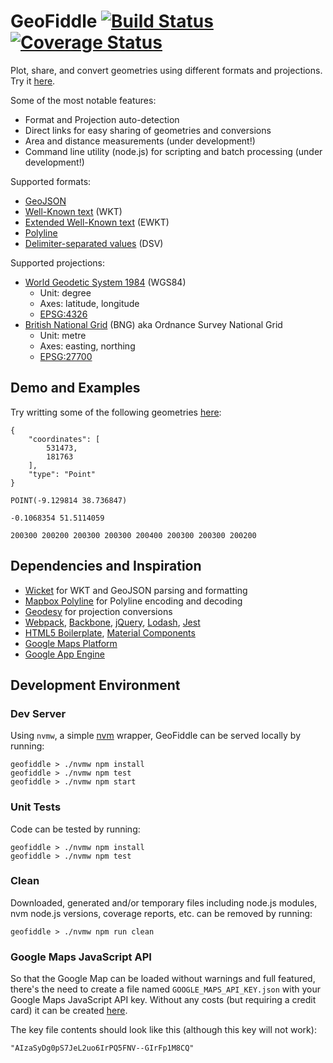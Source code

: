# GeoFiddle [![Build Status](https://travis-ci.org/ruipinge/geofiddle.svg?branch=master)](https://travis-ci.org/ruipinge/geofiddle) [![Coverage Status](https://coveralls.io/repos/github/ruipinge/geofiddle/badge.svg?branch=master)](https://coveralls.io/github/ruipinge/geofiddle?branch=master)

Plot, share, and convert geometries using different formats and projections. Try it [here](https://geofiddle.com).

Some of the most notable features:

- Format and Projection auto-detection
- Direct links for easy sharing of geometries and conversions
- Area and distance measurements (under development!)
- Command line utility (node.js) for scripting and batch processing (under development!)

Supported formats:

- [GeoJSON](http://geojson.org/)
- [Well-Known text](https://en.wikipedia.org/wiki/Well-known_text) (WKT)
- [Extended Well-Known text](https://postgis.net/docs/using_postgis_dbmanagement.html#EWKB_EWKT) (EWKT)
- [Polyline](https://developers.google.com/maps/documentation/utilities/polylinealgorithm)
- [Delimiter-separated values](https://en.wikipedia.org/wiki/Delimiter-separated_values) (DSV)

Supported projections:

- [World Geodetic System 1984](https://en.wikipedia.org/wiki/World_Geodetic_System) (WGS84)
  - Unit: degree
  - Axes: latitude, longitude
  - [EPSG:4326](https://epsg.io/4326)
- [British National Grid](https://en.wikipedia.org/wiki/Ordnance_Survey_National_Grid) (BNG) aka Ordnance Survey National Grid
  - Unit: metre
  - Axes: easting, northing
  - [EPSG:27700](https://epsg.io/27700)


## Demo and Examples

Try writting some of the following geometries [here](https://geofiddle.com):

```
{
    "coordinates": [
        531473,
        181763
    ],
    "type": "Point"
}
```

```
POINT(-9.129814 38.736847)
```

```
-0.1068354 51.5114059
```

```
200300 200200 200300 200300 200400 200300 200300 200200
```


## Dependencies and Inspiration

- [Wicket](https://github.com/arthur-e/Wicket) for WKT and GeoJSON parsing and formatting
- [Mapbox Polyline](https://github.com/mapbox/polyline) for Polyline encoding and decoding
- [Geodesy](https://github.com/chrisveness/geodesy) for projection conversions
- [Webpack](https://webpack.js.org/), [Backbone](http://backbonejs.org/), [jQuery](https://jquery.com/), [Lodash](https://lodash.com/), [Jest](https://jestjs.io/)
- [HTML5 Boilerplate](https://html5boilerplate.com/), [Material Components](https://github.com/material-components/material-components-web)
- [Google Maps Platform](https://cloud.google.com/maps-platform/maps/)
- [Google App Engine](https://cloud.google.com/appengine/)


## Development Environment

### Dev Server

Using ```nvmw```, a simple [nvm](https://github.com/creationix/nvm) wrapper, GeoFiddle can be served locally by running:

```
geofiddle > ./nvmw npm install
geofiddle > ./nvmw npm test
geofiddle > ./nvmw npm start
```

### Unit Tests

Code can be tested by running:
```
geofiddle > ./nvmw npm install
geofiddle > ./nvmw npm test
```

### Clean

Downloaded, generated and/or temporary files including node.js modules, nvm node.js versions, coverage reports, etc. can be removed by running:
```
geofiddle > ./nvmw npm run clean
```

### Google Maps JavaScript API

So that the Google Map can be loaded without warnings and full featured, there's the need to create a file named ```GOOGLE_MAPS_API_KEY.json``` with your Google Maps JavaScript API key. Without any costs (but requiring a credit card) it can be created [here](https://developers.google.com/maps/documentation/javascript/get-api-key).

The key file contents should look like this (although this key will not work):

```
"AIzaSyDg0pS7JeL2uo6IrPQ5FNV--GIrFp1M8CQ"
```
